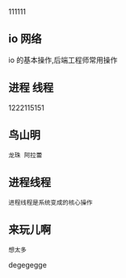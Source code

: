 111111
## io 网络
io 的基本操作,后端工程师常用操作
## 进程 线程
1222115151
## 鸟山明
    龙珠 阿拉蕾
## 进程线程
    进程线程是系统变成的核心操作
## 来玩儿啊
    想太多
 degegegge